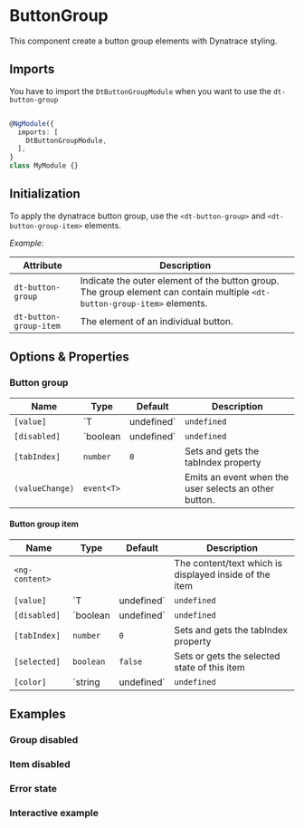 # ButtonGroup

<docs-source-example example="ButtonGroupDefaultExampleComponent"></docs-source-example>

This component create a button group elements with Dynatrace styling.

## Imports

You have to import the `DtButtonGroupModule` when you want to use the `dt-button-group`

```typescript

@NgModule({
  imports: [
    DtButtonGroupModule,
  ],
}
class MyModule {}

```

## Initialization

To apply the dynatrace button group, use the `<dt-button-group>` and `<dt-button-group-item>` elements.

*Example:*

| Attribute               | Description                                                                                                                |
| ----------------------- | -------------------------------------------------------------------------------------------------------------------------- |
| `dt-button-group`       | Indicate the outer element of the button group. The group element can contain multiple `<dt-button-group-item>` elements.  |
| `dt-button-group-item`  | The element of an individual button.                                                                                       |

## Options & Properties

### Button group

| Name | Type | Default | Description |
| --- | --- | --- | --- |
| `[value]` | `T | undefined` | `undefined` | Gets sets the current value |
| `[disabled]` | `boolean | undefined` | `undefined` | Sets disable state if property is set and the value is truthy or undefined |
| `[tabIndex]` | `number` | `0` | Sets and gets the tabIndex property |
| `(valueChange)` | `event<T>` |   | Emits an event when the user selects an other button. |

#### Button group item

| Name | Type | Default | Description |
| --- | --- | --- | --- |
| `<ng-content>` |   |   | The content/text which is displayed inside of the item |
| `[value]` | `T | undefined` | `undefined` | The associated value of this item |
| `[disabled]` | `boolean | undefined` | `undefined` | Sets disable state if property is set and the value is truthy or undefined |
| `[tabIndex]` | `number` | `0` | Sets and gets the tabIndex property |
| `[selected]` | `boolean` | `false` | Sets or gets the selected state of this item |
| `[color]` | `string | undefined` | `undefined` | Sets color. Possible options: <ul><li><code>main</code> (default)</li><li><code>error</code></li></ul> |

## Examples

### Group disabled

<docs-source-example example="ButtonGroupDisabledExampleComponent"></docs-source-example>

### Item disabled

<docs-source-example example="ButtonGroupItemDisabledExampleComponent"></docs-source-example>

### Error state

<docs-source-example example="ButtonGroupErrorExampleComponent"></docs-source-example>

### Interactive example

<docs-source-example example="ButtonGroupInteractiveExampleComponent"></docs-source-example>
